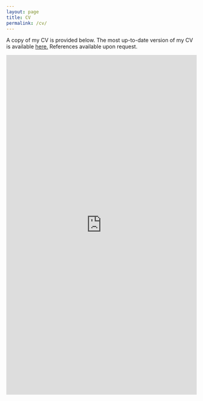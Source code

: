```yaml
---
layout: page
title: CV
permalink: /cv/
---
```


<p>A copy of my CV is provided below. The most up-to-date version of my CV is available <a href="https://github.com/pragyadas0592/pragyadas0592.github.io/blob/master/cv/cvpd.pdf">here.</a> References available upon request.</p>


<p class='text-right'><a href='https://docs.google.com/document/d/1MENVVFVqHke02eQ8leNeJafdb9pf5uUs/edit' target='_blank'><iframe width='100%' height='900px' frameborder='0' scrolling='yes' class='embed-responsive-item' src='https://docs.google.com/document/d/1MENVVFVqHke02eQ8leNeJafdb9pf5uUs/preview' allowfullscreen></iframe>
